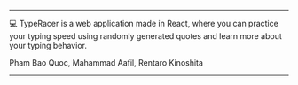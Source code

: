 ----------------------------

💻 TypeRacer is a web application made in React, where you can practice your typing speed using randomly generated quotes and learn more
about your typing behavior.

Pham Bao Quoc, Mahammad Aafil, Rentaro Kinoshita

----------------------------
